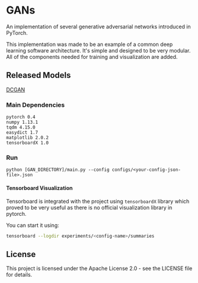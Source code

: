 # GANs
An implementation of several generative adversarial networks introduced in PyTorch. 

This implementation was made to be an example of a common deep learning software architecture. It's simple and designed to be very modular. All of the components needed for training and visualization are added.

## Released Models
[DCGAN](./DCGAN/)

### Main Dependencies
 ```
 pytorch 0.4
 numpy 1.13.1
 tqdm 4.15.0
 easydict 1.7
 matplotlib 2.0.2
 tensorboardX 1.0
 ```

### Run
```
python [GAN_DIRECTORY]/main.py --config configs/<your-config-json-file>.json
```

#### Tensorboard Visualization
Tensorboard is integrated with the project using `tensorboardX` library which proved to be very useful as there is no official visualization library in pytorch.

You can start it using:
```bash
tensorboard --logdir experiments/<config-name>/summaries
```

## License
This project is licensed under the Apache License 2.0 - see the LICENSE file for details.

